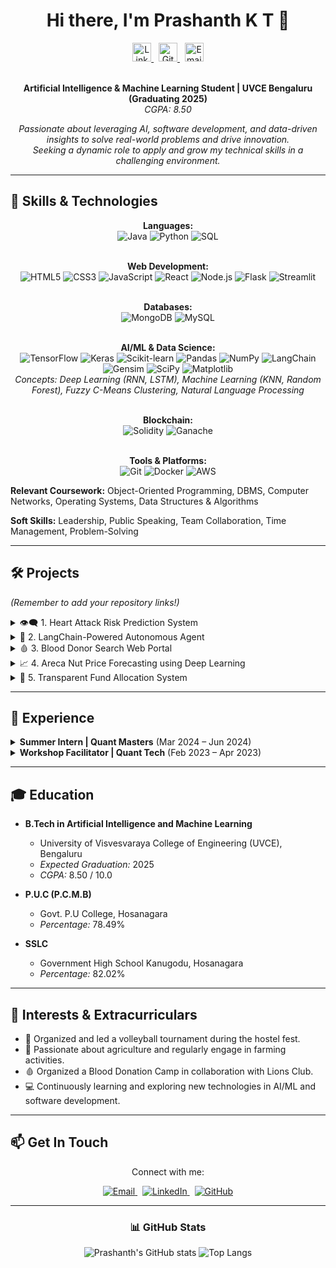 <div align="center">

# Hi there, I'm Prashanth K T 👋

<a href="https://www.linkedin.com/in/prashanth-k-t-4b596b249">
  <img alt="LinkedIn" width="30px" src="https://cdn.jsdelivr.net/npm/simple-icons@v3/icons/linkedin.svg" />
</a>
  <!-- Add space -->
<a href="https://github.com/prashanthktgowda">
  <img alt="GitHub" width="30px" src="https://cdn.jsdelivr.net/npm/simple-icons@v3/icons/github.svg" />
</a>
  <!-- Add space -->
<a href="mailto:prashanthktgowda123@gmail.com">
  <img alt="Email" width="30px" src="https://cdn.jsdelivr.net/npm/simple-icons@v3/icons/gmail.svg" />
</a>

<br />
<br />

**Artificial Intelligence & Machine Learning Student | UVCE Bengaluru (Graduating 2025)** <br/>
*CGPA: 8.50*

*Passionate about leveraging AI, software development, and data-driven insights to solve real-world problems and drive innovation.* <br/>
*Seeking a dynamic role to apply and grow my technical skills in a challenging environment.*

</div>

---

## 🚀 Skills & Technologies

<div align="center">

  **Languages:** <br/>
  <img alt="Java" src="https://img.shields.io/badge/Java-ED8B00?style=for-the-badge&logo=openjdk&logoColor=white"/>
  <img alt="Python" src="https://img.shields.io/badge/Python-3776AB?style=for-the-badge&logo=python&logoColor=white"/>
  <img alt="SQL" src="https://img.shields.io/badge/SQL-000000?style=for-the-badge&logo=sqlite&logoColor=white"/>
  <br/><br/>

  **Web Development:** <br/>
  <img alt="HTML5" src="https://img.shields.io/badge/HTML5-E34F26?style=for-the-badge&logo=html5&logoColor=white"/>
  <img alt="CSS3" src="https://img.shields.io/badge/CSS3-1572B6?style=for-the-badge&logo=css3&logoColor=white"/>
  <img alt="JavaScript" src="https://img.shields.io/badge/JavaScript-F7DF1E?style=for-the-badge&logo=javascript&logoColor=black"/>
  <img alt="React" src="https://img.shields.io/badge/React-61DAFB?style=for-the-badge&logo=react&logoColor=black"/>
  <img alt="Node.js" src="https://img.shields.io/badge/Node.js-339933?style=for-the-badge&logo=node.js&logoColor=white"/>
  <img alt="Flask" src="https://img.shields.io/badge/Flask-000000?style=for-the-badge&logo=flask&logoColor=white"/>
  <img alt="Streamlit" src="https://img.shields.io/badge/Streamlit-FF4B4B?style=for-the-badge&logo=streamlit&logoColor=white"/>
  <br/><br/>

  **Databases:** <br/>
  <img alt="MongoDB" src="https://img.shields.io/badge/MongoDB-47A248?style=for-the-badge&logo=mongodb&logoColor=white"/>
  <img alt="MySQL" src="https://img.shields.io/badge/MySQL-4479A1?style=for-the-badge&logo=mysql&logoColor=white"/>
  <br/><br/>

  **AI/ML & Data Science:** <br/>
  <img alt="TensorFlow" src="https://img.shields.io/badge/TensorFlow-FF6F00?style=for-the-badge&logo=tensorflow&logoColor=white"/>
  <img alt="Keras" src="https://img.shields.io/badge/Keras-D00000?style=for-the-badge&logo=keras&logoColor=white"/>
  <img alt="Scikit-learn" src="https://img.shields.io/badge/scikit_learn-F7931E?style=for-the-badge&logo=scikit-learn&logoColor=white"/>
  <img alt="Pandas" src="https://img.shields.io/badge/Pandas-150458?style=for-the-badge&logo=pandas&logoColor=white"/>
  <img alt="NumPy" src="https://img.shields.io/badge/NumPy-013243?style=for-the-badge&logo=numpy&logoColor=white"/>
  <img alt="LangChain" src="https://img.shields.io/badge/LangChain-white?style=for-the-badge&logo=data:image/svg+xml;base64,PHN2ZyB4bWxucz0iaHR0cDovL3d3dy53My5vcmcvMjAwMC9zdmciIHZpZXdCb3g9IjAgMCAyNCAyNCIgZmlsbD0ibm9uZSIgc3Ryb2tlPSIjMDAwMDAwIiBzdHJva2Utd2lkdGg9IjIiIHN0cm9rZS1saW5lY2FwPSJyb3VuZCIgc3Ryb2tlLWxpbmVqb2luPSJyb3VuZCI+PGxpbmUgeDE9IjciIHkxPSIxNyIgeDI9IjE3IiB5Mj0iNyI+PC9saW5lPjxsaW5lIHgxPSIxNyIgeTE9IjE3IiB5Mj0iNyIgeDI9IjciPjwvbGluZT48L3N2Zz4="/> <!-- Simple chain icon -->
  <img alt="Gensim" src="https://img.shields.io/badge/Gensim-D3D3D3?style=for-the-badge&logo=python&logoColor=black"/> <!-- Using Python logo as no official Gensim logo -->
  <img alt="SciPy" src="https://img.shields.io/badge/SciPy-8CAAE6?style=for-the-badge&logo=scipy&logoColor=white"/>
  <img alt="Matplotlib" src="https://img.shields.io/badge/Matplotlib-11557c?style=for-the-badge&logo=matplotlib&logoColor=white"/>
  <br/>
  *Concepts: Deep Learning (RNN, LSTM), Machine Learning (KNN, Random Forest), Fuzzy C-Means Clustering, Natural Language Processing*
  <br/><br/>

  **Blockchain:** <br/>
  <img alt="Solidity" src="https://img.shields.io/badge/Solidity-363636?style=for-the-badge&logo=solidity&logoColor=white"/>
  <img alt="Ganache" src="https://img.shields.io/badge/Ganache-E4A663?style=for-the-badge&logo=ethereum&logoColor=white"/> <!-- Using Ethereum logo as Ganache is related -->
  <br/><br/>

  **Tools & Platforms:** <br/>
  <img alt="Git" src="https://img.shields.io/badge/Git-F05032?style=for-the-badge&logo=git&logoColor=white"/>
  <img alt="Docker" src="https://img.shields.io/badge/Docker-2496ED?style=for-the-badge&logo=docker&logoColor=white"/>
  <img alt="AWS" src="https://img.shields.io/badge/AWS-232F3E?style=for-the-badge&logo=amazon-aws&logoColor=white"/>

</div>

**Relevant Coursework:** Object-Oriented Programming, DBMS, Computer Networks, Operating Systems, Data Structures & Algorithms

**Soft Skills:** Leadership, Public Speaking, Team Collaboration, Time Management, Problem-Solving

---

## 🛠️ Projects

*(Remember to add your repository links!)*

<details>
<summary>👁️‍🗨️ 1. Heart Attack Risk Prediction System</summary>
<br/>
  <ul>
    <li>Developed an AI system to predict heart attack risk non-invasively by analyzing retinal eye images.</li>
    <li>Utilized Fuzzy C-Means clustering for feature segmentation and Deep Learning (RNN) for risk classification.</li>
    <li><em>Technologies:</em> Python, TensorFlow, Keras, Scikit-learn, OpenCV, Pandas, NumPy, Matplotlib, Flask.</li>
    <li>🔗 <strong>[GitHub Repo - Link Here]</strong></li>
  </ul>
</details>

<details>
<summary>🤖 2. LangChain-Powered Autonomous Agent</summary>
<br/>
  <ul>
    <li>Built a versatile autonomous agent leveraging LangChain and Google Gemini for natural language understanding and task execution across multiple environments (Web, Terminal, Filesystem).</li>
    <li><em>Technologies:</em> Python (LangChain, Streamlit, google-generativeai, Pandas, Playwright, Matplotlib, ReportLab, yfinance), HTML/CSS.</li>
    <li>🔗 <strong>[GitHub Repo - Link Here]</strong></li>
  </ul>
</details>

<details>
<summary>🩸 3. Blood Donor Search Web Portal</summary>
<br/>
  <ul>
    <li>Designed and developed a web-based application to facilitate quick donor searches during emergencies.</li>
    <li>Features location-based filtering and integrates a machine learning model (KNN algorithm and Random Forest) to optimize donor recommendations.</li>
    <li><em>Technologies:</em> Java, MySQL, HTML, CSS, JavaScript.</li>
    <li>🔗 <strong>[GitHub Repo - Link Here]</strong></li>
  </ul>
</details>

<details>
<summary>📈 4. Areca Nut Price Forecasting using Deep Learning</summary>
<br/>
  <ul>
    <li>Built an LSTM-based deep learning model to predict areca nut prices with 92% accuracy.</li>
    <li>Provides insights to farmers by analyzing historical data from Agriculture Marketing (agmarknet.gov.in).</li>
    <li><em>Technologies:</em> Python (NumPy, Pandas, TensorFlow, Scikit-learn, Keras, LSTM), HTML, CSS.</li>
    <li>🔗 <strong>[GitHub Repo - Link Here]</strong></li>
  </ul>
</details>

<details>
<summary>🔗 5. Transparent Fund Allocation System</summary>
<br/>
  <ul>
    <li>Developed a blockchain-based system for tamper-proof government fund tracking using smart contracts.</li>
    <li>Ensures transparency and accountability using Node.js, React, Solidity, and Dockerized MongoDB for metadata storage.</li>
    <li><em>Technologies:</em> Node.js, React, Solidity, Ganache, MongoDB, Docker, Blockchain.</li>
    <li>🔗 <strong>[GitHub Repo - Link Here]</strong></li>
  </ul>
</details>

---

## 💼 Experience

<details>
<summary><strong>Summer Intern | Quant Masters</strong> (Mar 2024 – Jun 2024)</summary>
<br/>
  <ul>
    <li>Gained hands-on experience in full-stack development, Data Structures & Algorithms, and industry-level software development best practices.</li>
  </ul>
</details>

<details>
<summary><strong>Workshop Facilitator | Quant Tech</strong> (Feb 2023 – Apr 2023)</summary>
<br/>
  <ul>
    <li>Conducted interactive workshops on communication, teamwork, and leadership skills, enhancing participants' professional and interpersonal skills.</li>
  </ul>
</details>

---

## 🎓 Education

*   **B.Tech in Artificial Intelligence and Machine Learning**
    *   University of Visvesvaraya College of Engineering (UVCE), Bengaluru
    *   *Expected Graduation:* 2025
    *   *CGPA:* 8.50 / 10.0

*   **P.U.C (P.C.M.B)**
    *   Govt. P.U College, Hosanagara
    *   *Percentage:* 78.49%

*   **SSLC**
    *   Government High School Kanugodu, Hosanagara
    *   *Percentage:* 82.02%

---

## 🌱 Interests & Extracurriculars

*   🏐 Organized and led a volleyball tournament during the hostel fest.
*   🌱 Passionate about agriculture and regularly engage in farming activities.
*   🩸 Organized a Blood Donation Camp in collaboration with Lions Club.
*   💻 Continuously learning and exploring new technologies in AI/ML and software development.

---

## 📫 Get In Touch

<div align="center">

Connect with me:

<a href="mailto:prashanthktgowda123@gmail.com">
  <img alt="Email" src="https://img.shields.io/badge/Gmail-D14836?style=for-the-badge&logo=gmail&logoColor=white"/>
</a>
 
<a href="https://www.linkedin.com/in/prashanth-k-t-4b596b249">
  <img alt="LinkedIn" src="https://img.shields.io/badge/LinkedIn-0077B5?style=for-the-badge&logo=linkedin&logoColor=white"/>
</a>
 
<a href="https://github.com/prashanthktgowda">
  <img alt="GitHub" src="https://img.shields.io/badge/GitHub-181717?style=for-the-badge&logo=github&logoColor=white"/>
</a>

</div>

---

<div align="center">

### 📊 GitHub Stats

![Prashanth's GitHub stats](https://github-readme-stats.vercel.app/api?username=prashanthktgowda&show_icons=true&theme=radical&rank_icon=github)
![Top Langs](https://github-readme-stats.vercel.app/api/top-langs/?username=prashanthktgowda&layout=compact&theme=radical)

</div>